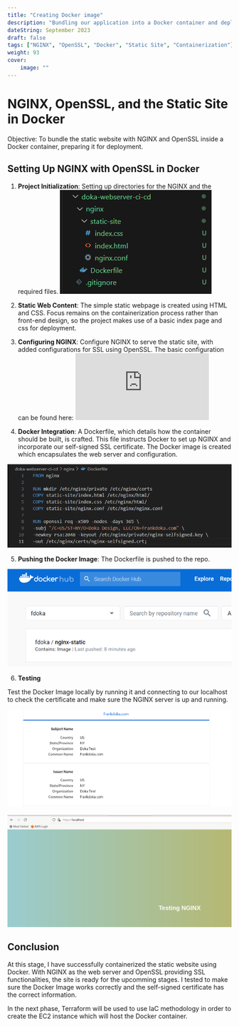 ```yaml
---
title: "Creating Docker image"
description: "Bundling our application into a Docker container and deploying it to our Repo."
dateString: September 2023
draft: false
tags: ["NGINX", "OpenSSL", "Docker", "Static Site", "Containerization"]
weight: 93
cover:
    image: ""
---
```


# NGINX, OpenSSL, and the Static Site in Docker

Objective: To bundle the static website with NGINX and OpenSSL inside a Docker container, preparing it for deployment.

## **Setting Up NGINX with OpenSSL in Docker**

1. **Project Initialization**: Setting up directories for the NGINX and the required files. 
![Directories](images/initial-directories.png)
   
2. **Static Web Content**: The simple static webpage is created using HTML and CSS. Focus remains on the containerization process rather than front-end design, so the project makes use of a basic index page and css for deployment.

3. **Configuring NGINX**: Configure NGINX to serve the static site, with added configurations for SSL using OpenSSL. The basic configuration can be found here: ![NGINX Configuration](https://raw.githubusercontent.com/nginx/nginx/master/conf/nginx.conf)

4. **Docker Integration**: A Dockerfile, which details how the container should be built, is crafted. This file instructs Docker to set up NGINX and incorporate our self-signed SSL certificate. The Docker image is created which encapsulates the web server and configuration.

![Docker-File](images/docker-file.png)

5. **Pushing the Docker Image**: The Dockerfile is pushed to the repo.

![Docker-File](images/docker-hub.png)

6. **Testing**

Test the Docker Image locally by running it and connecting to our localhost to check the certificate and make sure the NGINX server is up and running.

![Certificate](images/certificate.png)

![Testing](images/testing.png)


## **Conclusion**

At this stage, I have successfully containerized the static website using Docker. With NGINX as the web server and OpenSSL providing SSL functionalities, the site is ready for the upcomming stages. I tested to make sure the Docker Image works correctly and the self-signed certificate has the correct information.

In the next phase, Terraform will be used to use IaC methodology in order to create the EC2 instance which will host the Docker container.
